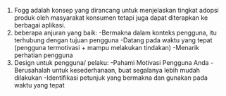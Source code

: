 1. Fogg adalah konsep yang dirancang untuk menjelaskan tingkat adopsi produk oleh masyarakat konsumen tetapi juga dapat diterapkan ke berbagai aplikasi.
2. beberapa anjuran yang baik:
-Bermakna dalam konteks pengguna, itu terhubung dengan tujuan pengguna
-Datang pada waktu yang tepat (pengguna termotivasi + mampu melakukan tindakan)
-Menarik perhatian pengguna
3. Design untuk pengguna/ pelaku:
-Pahami Motivasi Pengguna Anda
-Berusahalah untuk kesederhanaan, buat segalanya lebih mudah dilakukan
-Identifikasi petunjuk yang bermakna dan gunakan pada waktu yang tepat